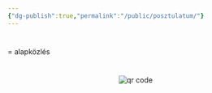 ```yaml
---
{"dg-publish":true,"permalink":"/public/posztulatum/"}
---
```


#

= alapközlés



#
<p style="text-align: center;"><img src="https://chart.googleapis.com/chart?cht=qr&chl=https://notes.andrasdenes.com/posztulatum&chs=180x180&choe=UTF-8&chld=L|2" alt="qr code"></p>

